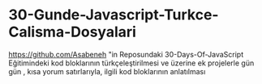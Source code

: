 # 30-Gunde-Javascript-Turkce-Calisma-Dosyalari
https://github.com/Asabeneh "in Reposundaki 30-Days-Of-JavaScript  Eğitimindeki kod bloklarının türkçeleştirilmesi ve üzerine ek projelerle gün gün , kısa yorum satırlarıyla, ilgili kod bloklarının anlatılması
